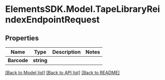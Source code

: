 # ElementsSDK.Model.TapeLibraryReindexEndpointRequest

## Properties

Name | Type | Description | Notes
------------ | ------------- | ------------- | -------------
**Barcode** | **string** |  | 

[[Back to Model list]](../#documentation-for-models) [[Back to API list]](../#documentation-for-api-endpoints) [[Back to README]](../)

